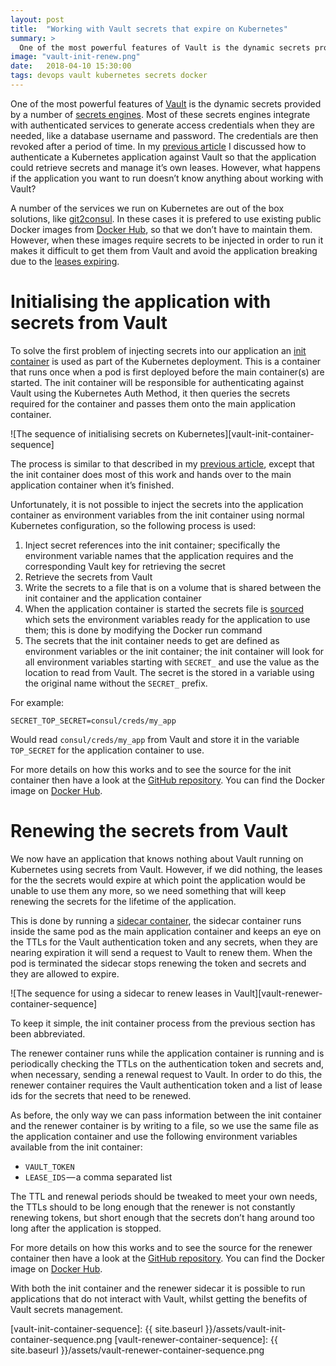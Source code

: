 ```yaml
---
layout: post
title:  "Working with Vault secrets that expire on Kubernetes"
summary: >
  One of the most powerful features of Vault is the dynamic secrets provided by a number of secrets engines. Most of these secrets engines integrate with authenticated services to generate access credentials when they are needed, like a database username and password. The credentials are then revoked after a period of time. In my previous article I discussed how to authenticate a Kubernetes application against Vault so that the application could retrieve secrets and manage it’s own leases. However, what happens if the application you want to run doesn’t know anything about working with Vault?
image: "vault-init-renew.png"
date:   2018-04-10 15:30:00
tags: devops vault kubernetes secrets docker
---
```

One of the most powerful features of [Vault](https://www.vaultproject.io/) is the dynamic secrets provided by a number of [secrets engines](https://www.vaultproject.io/intro/getting-started/secrets-engines.html). Most of these secrets engines integrate with authenticated services to generate access credentials when they are needed, like a database username and password. The credentials are then revoked after a period of time. In my [previous article](2018-04-working-with-vault-secrets-on-kubernetes) I discussed how to authenticate a Kubernetes application against Vault so that the application could retrieve secrets and manage it’s own leases. However, what happens if the application you want to run doesn’t know anything about working with Vault?

A number of the services we run on Kubernetes are out of the box solutions, like [git2consul](https://github.com/breser/git2consul). In these cases it is prefered to use existing public Docker images from [Docker Hub](https://hub.docker.com/), so that we don’t have to maintain them. However, when these images require secrets to be injected in order to run it makes it difficult to get them from Vault and avoid the application breaking due to the [leases expiring](https://www.vaultproject.io/docs/concepts/lease.html).

# Initialising the application with secrets from Vault

To solve the first problem of injecting secrets into our application an [init container](https://kubernetes.io/docs/concepts/workloads/pods/init-containers/) is used as part of the Kubernetes deployment. This is a container that runs once when a pod is first deployed before the main container(s) are started. The init container will be responsible for authenticating against Vault using the Kubernetes Auth Method, it then queries the secrets required for the container and passes them onto the main application container.

![The sequence of initialising secrets on Kubernetes][vault-init-container-sequence]

The process is similar to that described in my [previous article](2018-04-working-with-vault-secrets-on-kubernetes), except that the init container does most of this work and hands over to the main application container when it’s finished.

Unfortunately, it is not possible to inject the secrets into the application container as environment variables from the init container using normal Kubernetes configuration, so the following process is used:

1. Inject secret references into the init container; specifically the environment variable names that the application requires and the corresponding Vault key for retrieving the secret
2. Retrieve the secrets from Vault
3. Write the secrets to a file that is on a volume that is shared between the init container and the application container
4. When the application container is started the secrets file is [sourced](https://en.wikipedia.org/wiki/Source_%28command%29) which sets the environment variables ready for the application to use them; this is done by modifying the Docker run command
5. The secrets that the init container needs to get are defined as environment variables or the init container; the init container will look for all environment variables starting with `SECRET_` and use the value as the location to read from Vault. The secret is the stored in a variable using the original name without the `SECRET_` prefix.

For example:

`SECRET_TOP_SECRET=consul/creds/my_app`

Would read `consul/creds/my_app` from Vault and store it in the variable `TOP_SECRET` for the application container to use.

For more details on how this works and to see the source for the init container then have a look at the [GitHub repository](https://github.com/WealthWizardsEngineering/kube-vault-auth-init). You can find the Docker image on [Docker Hub](https://hub.docker.com/r/wealthwizardsengineering/kube-vault-auth-init/).

# Renewing the secrets from Vault

We now have an application that knows nothing about Vault running on Kubernetes using secrets from Vault. However, if we did nothing, the leases for the the secrets would expire at which point the application would be unable to use them any more, so we need something that will keep renewing the secrets for the lifetime of the application.

This is done by running a [sidecar container](https://docs.microsoft.com/en-us/azure/architecture/patterns/sidecar), the sidecar container runs inside the same pod as the main application container and keeps an eye on the TTLs for the Vault authentication token and any secrets, when they are nearing expiration it will send a request to Vault to renew them. When the pod is terminated the sidecar stops renewing the token and secrets and they are allowed to expire.

![The sequence for using a sidecar to renew leases in Vault][vault-renewer-container-sequence]

To keep it simple, the init container process from the previous section has been abbreviated.

The renewer container runs while the application container is running and is periodically checking the TTLs on the authentication token and secrets and, when necessary, sending a renewal request to Vault. In order to do this, the renewer container requires the Vault authentication token and a list of lease ids for the secrets that need to be renewed.

As before, the only way we can pass information between the init container and the renewer container is by writing to a file, so we use the same file as the application container and use the following environment variables available from the init container:

* `VAULT_TOKEN`
* `LEASE_IDS` — a comma separated list

The TTL and renewal periods should be tweaked to meet your own needs, the TTLs should to be long enough that the renewer is not constantly renewing tokens, but short enough that the secrets don’t hang around too long after the application is stopped.

For more details on how this works and to see the source for the renewer container then have a look at the [GitHub repository](https://github.com/WealthWizardsEngineering/kube-vault-auth-renewer). You can find the Docker image on [Docker Hub](https://hub.docker.com/r/wealthwizardsengineering/kube-vault-auth-renewer/).

With both the init container and the renewer sidecar it is possible to run applications that do not interact with Vault, whilst getting the benefits of Vault secrets management.

[vault-init-container-sequence]: {{ site.baseurl }}/assets/vault-init-container-sequence.png
[vault-renewer-container-sequence]: {{ site.baseurl }}/assets/vault-renewer-container-sequence.png